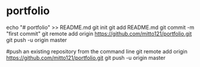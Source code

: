 # portfolio

echo "# portfolio" >> README.md
git init
git add README.md
git commit -m "first commit"
git remote add origin https://github.com/mitto121/portfolio.git
git push -u origin master
             
 #push an existing repository from the command line
git remote add origin https://github.com/mitto121/portfolio.git
git push -u origin master
